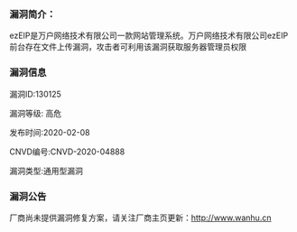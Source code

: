 ### 漏洞简介： ###

ezEIP是万户网络技术有限公司一款网站管理系统。万户网络技术有限公司ezEIP前台存在文件上传漏洞，攻击者可利用该漏洞获取服务器管理员权限

### 漏洞信息 ###
漏洞ID:130125

漏洞等级: 高危

发布时间:2020-02-08

CNVD编号:CNVD-2020-04888

漏洞类型:通用型漏洞

### 漏洞公告 ###

厂商尚未提供漏洞修复方案，请关注厂商主页更新：http://www.wanhu.cn